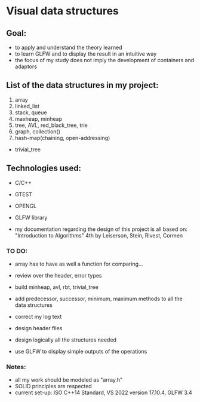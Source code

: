 # Visual data structures

## Goal:
- to apply and understand the theory learned
- to learn GLFW and to display the result in an intuitive way
- the focus of my study does not imply the development of containers and adaptors 

## List of the data structures in my project:
1. array
2. linked_list
3. stack, queue
4. maxheap, minheap
5. tree, AVL, red_black_tree, trie
6. graph, collection()
7. hash-map(chaining, open-addressing)
*  trivial_tree

## Technologies used:
- C/C++
- GTEST
- OPENGL
- GLFW library

- my documentation regarding the design of this project is all based on: "Introduction to Algorithms" 4th by Leiserson, Stein, Rivest, Cormen

### TO DO:
- array has to have as well a function for comparing...
- review over the header, error types
- build minheap, avl, rbt, trivial_tree
- add predecessor, successor, minimum, maximum methods to all the data structures
- correct my log text

- design header files
- design logically all the structures needed
- use GLFW to display simple outputs of the operations

### Notes:
- all my work should be modeled as "array.h"
- SOLID principles are respected
- current set-up: ISO C++14 Standard, VS 2022 version 17.10.4, GLFW 3.4